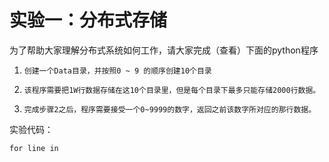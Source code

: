# 实验一：分布式存储

为了帮助大家理解分布式系统如何工作，请大家完成（查看）下面的python程序

1.     创建一个Data目录，并按照0 ~ 9 的顺序创建10个目录

2.     该程序需要把1W行数据存储在这10个目录里，但是每个目录下最多只能存储2000行数据。

3.     完成步骤2之后，程序需要接受一个0~9999的数字，返回之前该数字所对应的那行数据。

实验代码：

```
for line in 
```

